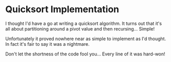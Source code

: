 Quicksort Implementation
========================

I thought I'd have a go at writing a quicksort algorithm. It turns out that it's all about partitioning around
a pivot value and then recursing... Simple!

Unfortunately it proved nowhere near as simple to implement as I'd thought. In fact it's fair to say it was a nightmare.

Don't let the shortness of the code fool you... Every line of it was hard-won!
